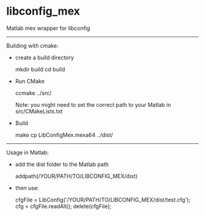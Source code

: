 libconfig_mex
=============

Matlab mex wrapper for libconfig

---------------------
Building with cmake:

* create a build directory

  mkdir build
  cd build
  
* Run CMake

  ccmake ../src/
  
  Note: you might need to set the correct path to your Matlab in src/CMakeLists.txt
  
* Build

  make
  cp LibConfigMex.mexa64 ../dist/
  
--------------------
Usage in Matlab:

* add the dist folder to the Matlab path

  addpath(/YOUR/PATH/TO/LIBCONFIG_MEX/dist)
  
* then use:

  cfgFile = LibConfig('/YOUR/PATH/TO/LIBCONFIG_MEX/dist/test.cfg');
  cfg = cfgFile.readAll();
  delete(cfgFile);
  
